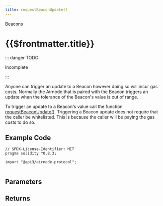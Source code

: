 ```yaml
---
title: requestBeaconUpdate()
---
```


<TitleSpan>Beacons</TitleSpan>

# {{$frontmatter.title}}

<TocHeader />
<TOC class="table-of-contents" :include-level="[2,3]" />

::: danger TODO:

Incomplete

:::

Anyone can trigger an update to a Beacon however doing so will incur gas costs.
Normally the Airnode that is paired with the Beacon triggers an update when the
tolerance of the Beacon's value is out of range.

To trigger an update to a Beacon's value call the function
[requestBeaconUpdate()](https://github.com/api3dao/airnode/blob/master/packages/airnode-protocol/contracts/rrp/requesters/RrpBeaconServer.sol#L184-L232).
Triggering a Beacon update does not require that the caller be whitelisted. This
is because the caller will be paying the gas costs to do so.

## Example Code

```solidity
// SPDX-License-Identifier: MIT
pragma solidity ^0.8.3;

import "@api3/airnode-protocol";


```

## Parameters

## Returns
